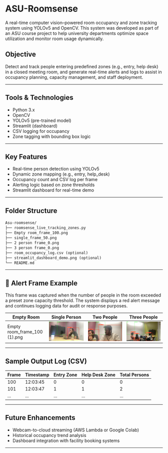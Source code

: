 # ASU-Roomsense
A real-time computer vision–powered room occupancy and zone tracking system using YOLOv5 and OpenCV. This system was developed as part of an ASU course project to help university departments optimize space utilization and monitor room usage dynamically.
## Objective

Detect and track people entering predefined zones (e.g., entry, help desk) in a closed meeting room, and generate real-time alerts and logs to assist in occupancy planning, capacity management, and staff deployment.

---

## Tools & Technologies

- Python 3.x  
- OpenCV  
- YOLOv5 (pre-trained model)  
- Streamlit (dashboard)  
- CSV logging for occupancy  
- Zone tagging with bounding box logic  

---

## Key Features

-  Real-time person detection using YOLOv5  
-  Dynamic zone mapping (e.g., entry, help_desk)  
-  Occupancy count and CSV log per frame  
-  Alerting logic based on zone thresholds  
-  Streamlit dashboard for real-time demo  

---

## Folder Structure

```
Asu-roomsense/
├── roomsense_live_tracking_zones.py
├── Empty room_frame_100.png
├── single_frame_50.png
├── 2 person frame_0.png
├── 3 person frame_0.png
├── room_occupancy_log.csv (optional)
├── streamlit_dashboard_demo.png (optional)
└── README.md
```



---
## 🚨 Alert Frame Example

This frame was captured when the number of people in the room exceeded a preset zone capacity threshold. The system displays a red alert message and continues logging data for audit or response purposes.

| Empty Room | Single Person | Two People | Three People |
|------------|---------------|------------|---------------|
| Empty room_frame_100 (1).png | ![1](single_frame_50.png) | ![2](2%20person%20frame_0.png) | ![3](3%20person%20frame_0.png) |


---

##  Sample Output Log (CSV)

| Frame | Timestamp | Entry Zone | Help Desk Zone | Total Persons |
|-------|-----------|------------|----------------|----------------|
| 100   | 12:03:45  | 0          | 0              | 0              |
| 101   | 12:03:47  | 1          | 1              | 2              |
| ...   | ...       | ...        | ...            | ...            |

---

##  Future Enhancements

- Webcam-to-cloud streaming (AWS Lambda or Google Colab)
- Historical occupancy trend analysis
- Dashboard integration with facility booking systems

---

